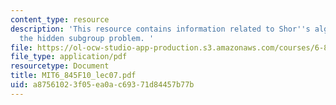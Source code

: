 ```yaml
---
content_type: resource
description: 'This resource contains information related to Shor''s algorithm and
  the hidden subgroup problem. '
file: https://ol-ocw-studio-app-production.s3.amazonaws.com/courses/6-845-quantum-complexity-theory-fall-2010/a87561023f05ea0ac69371d84457b77b_MIT6_845F10_lec07.pdf
file_type: application/pdf
resourcetype: Document
title: MIT6_845F10_lec07.pdf
uid: a8756102-3f05-ea0a-c693-71d84457b77b
---
```

